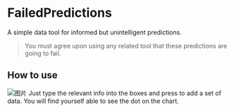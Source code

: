 # FailedPredictions
A simple data tool for informed but unintelligent predictions.
>You must agree upon using any related tool that these predictions are <quote> going to fail.
## How to use
![图片](https://user-images.githubusercontent.com/102932323/172038867-e8455d77-ac8a-45b8-835b-bfd5651ea7b4.png)
Just type the relevant info into the boxes and press <OK> to add a set of data.
You will find yourself able to see the dot on the chart.
